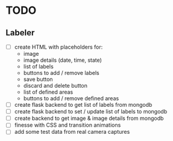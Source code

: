 # TODO

## Labeler

- [ ] create HTML with placeholders for:
  - image
  - image details (date, time, state)
  - list of labels
  - buttons to add / remove labels
  - save button
  - discard and delete button
  - list of defined areas
  - buttons to add / remove defined areas
- [ ] create flask backend to get list of labels from mongodb
- [ ] create flask backend to set / update list of labels to mongodb
- [ ] create backend to get image & image details from mongodb
- [ ] finesse with CSS and transition animations
- [ ] add some test data from real camera captures
